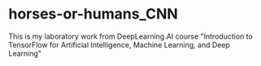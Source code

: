 # horses-or-humans_CNN
This is my laboratory work from DeepLearning.AI course "Introduction to TensorFlow for Artificial Intelligence, Machine Learning, and Deep Learning"
